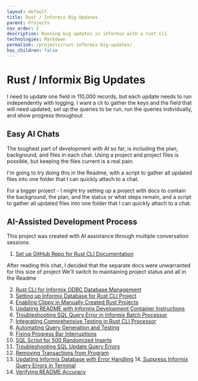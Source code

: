 ```yaml
---
layout: default
title: Rust / Informix Big Updates
parent: Projects
nav_order: 2
description: Running big updates in informix with a rust cli
technologies: Markdown
permalink: /projects/rust-informix-big-updates/
has_children: false
---
```


# Rust / Informix Big Updates

I need to update one field in 110,000 records, but each update needs to run independently with logging. I want a cli to gather the keys and the field that will need updated, set up the queries to be run, run the queries individually, and show progress throughout



## Easy AI Chats

The toughest part of development with AI so far, is including the plan, background, and files in each chat.  Using a project and project files is possible, but keeping the files current is a real pain.
 

I'm going to try doing this in the Readme, with a script to gather all updated files into one folder that I can quickly attach to a chat.


For a bigger project - I might try setting up a project with docs to contain the background, the plan, and the status or what steps remain, and a script to gather all updated files into one folder that I can quickly attach to a chat.

## AI-Assisted Development Process

This project was created with AI assistance through multiple conversation sessions:

1. [Set up GitHub Repo for Rust CLI Documentation](https://claude.ai/share/48ade5b9-4cea-44af-8802-5c6910ab356e)


After reading this chat, I decided that the separate docs were unwarranted for this size of project We'll switch to maintaining project status and all in the Readme

2. [Rust CLI for Informix ODBC Database Management](https://claude.ai/share/7cf3310d-84ff-4d7c-8dad-550e7f829e3a)
3. [Setting up Informix Database for Rust CLI Project](https://claude.ai/share/f3e5c1e2-393d-47ee-a4c8-22c360236568)
4. [Enabling Clippy in Manually Created Rust Projects](https://claude.ai/share/f0a32e3a-99a0-42e2-8740-f5ae475abbdb)
5. [Updating README with Informix Development Container Instructions](https://claude.ai/share/bb3fce76-0b3c-49e8-bb50-fe99a19d39e0)
6. [Troubleshooting SQL Query Error in Informix Batch Processor](https://claude.ai/share/8bd45ae2-9889-4706-87cd-3246f33a29da)
7. [Integrating Comprehensive Testing in Rust CLI Processor](https://claude.ai/share/fa14785a-4455-4d65-b0b0-3d18d240bd3c)
8. [Automating Query Generation and Testing](https://claude.ai/share/6714f26d-6809-46ad-92fc-27c02c29b0f7)
9. [Fixing Progress Bar Interruptions](https://claude.ai/share/471a13c2-f5cd-48b6-b96c-e2895017b925)
10. [SQL Script for 500 Randomized Inserts](https://claude.ai/share/8e5f042d-0b65-4a05-9273-0af87169d15f)
11. [Troubleshooting SQL Update Query Errors](https://claude.ai/share/0787c8a2-9b25-427f-964f-adaf9115eb50)
12. [Removing Transactions from Program](https://claude.ai/share/c2d657d5-bb5a-4f3b-9fe9-369d23784593)
13. [Updating Informix Database with Error Handling](https://claude.ai/share/b9a355c2-564e-4154-bb67-654792a13a43)
14.[ Suppress Informix Query Errors in Terminal](https://claude.ai/share/a03cd3dc-0533-4b54-ba42-6429798314b1)
15. [Verifying README Accuracy](https://claude.ai/share/62f3d591-248a-4281-96bc-0a3d3d672ba9)


